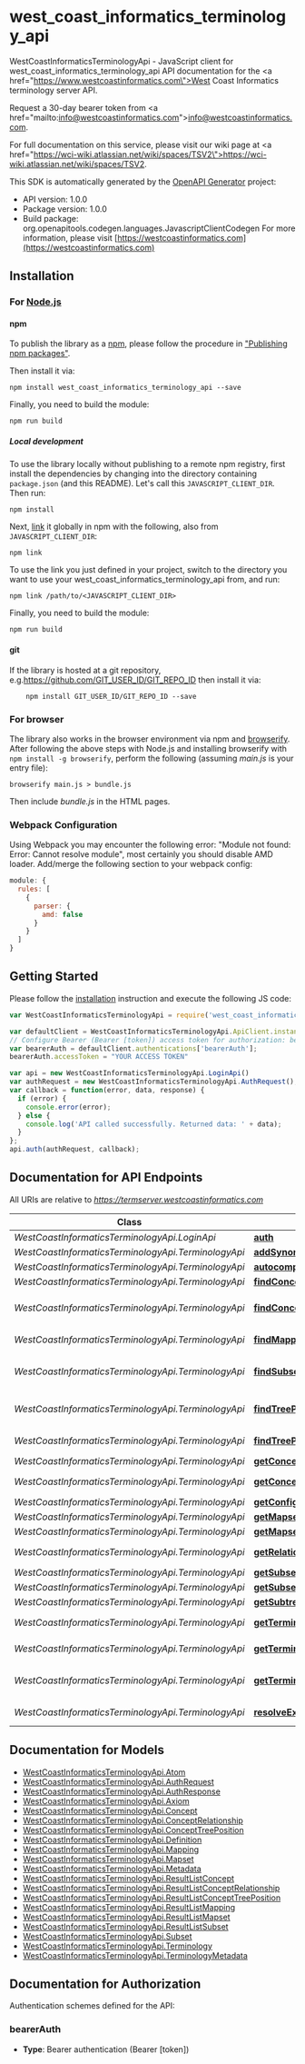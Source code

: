 # west_coast_informatics_terminology_api

WestCoastInformaticsTerminologyApi - JavaScript client for west_coast_informatics_terminology_api
API documentation for the <a href=\"https://www.westcoastinformatics.com\">West Coast Informatics</a> terminology server API.<p>Request a 30-day bearer token from <a href=\"mailto:info@westcoastinformatics.com\">info@westcoastinformatics.com</a>.</p> <p>For full documentation on this service, please visit our wiki page at <a href=\"https://wci-wiki.atlassian.net/wiki/spaces/TSV2\">https://wci-wiki.atlassian.net/wiki/spaces/TSV2</a>.</p>
This SDK is automatically generated by the [OpenAPI Generator](https://openapi-generator.tech) project:

- API version: 1.0.0
- Package version: 1.0.0
- Build package: org.openapitools.codegen.languages.JavascriptClientCodegen
For more information, please visit [https://westcoastinformatics.com](https://westcoastinformatics.com)

## Installation

### For [Node.js](https://nodejs.org/)

#### npm

To publish the library as a [npm](https://www.npmjs.com/), please follow the procedure in ["Publishing npm packages"](https://docs.npmjs.com/getting-started/publishing-npm-packages).

Then install it via:

```shell
npm install west_coast_informatics_terminology_api --save
```

Finally, you need to build the module:

```shell
npm run build
```

##### Local development

To use the library locally without publishing to a remote npm registry, first install the dependencies by changing into the directory containing `package.json` (and this README). Let's call this `JAVASCRIPT_CLIENT_DIR`. Then run:

```shell
npm install
```

Next, [link](https://docs.npmjs.com/cli/link) it globally in npm with the following, also from `JAVASCRIPT_CLIENT_DIR`:

```shell
npm link
```

To use the link you just defined in your project, switch to the directory you want to use your west_coast_informatics_terminology_api from, and run:

```shell
npm link /path/to/<JAVASCRIPT_CLIENT_DIR>
```

Finally, you need to build the module:

```shell
npm run build
```

#### git

If the library is hosted at a git repository, e.g.https://github.com/GIT_USER_ID/GIT_REPO_ID
then install it via:

```shell
    npm install GIT_USER_ID/GIT_REPO_ID --save
```

### For browser

The library also works in the browser environment via npm and [browserify](http://browserify.org/). After following
the above steps with Node.js and installing browserify with `npm install -g browserify`,
perform the following (assuming *main.js* is your entry file):

```shell
browserify main.js > bundle.js
```

Then include *bundle.js* in the HTML pages.

### Webpack Configuration

Using Webpack you may encounter the following error: "Module not found: Error:
Cannot resolve module", most certainly you should disable AMD loader. Add/merge
the following section to your webpack config:

```javascript
module: {
  rules: [
    {
      parser: {
        amd: false
      }
    }
  ]
}
```

## Getting Started

Please follow the [installation](#installation) instruction and execute the following JS code:

```javascript
var WestCoastInformaticsTerminologyApi = require('west_coast_informatics_terminology_api');

var defaultClient = WestCoastInformaticsTerminologyApi.ApiClient.instance;
// Configure Bearer (Bearer [token]) access token for authorization: bearerAuth
var bearerAuth = defaultClient.authentications['bearerAuth'];
bearerAuth.accessToken = "YOUR ACCESS TOKEN"

var api = new WestCoastInformaticsTerminologyApi.LoginApi()
var authRequest = new WestCoastInformaticsTerminologyApi.AuthRequest(); // {AuthRequest} Authorization information
var callback = function(error, data, response) {
  if (error) {
    console.error(error);
  } else {
    console.log('API called successfully. Returned data: ' + data);
  }
};
api.auth(authRequest, callback);

```

## Documentation for API Endpoints

All URIs are relative to *https://termserver.westcoastinformatics.com*

Class | Method | HTTP request | Description
------------ | ------------- | ------------- | -------------
*WestCoastInformaticsTerminologyApi.LoginApi* | [**auth**](docs/LoginApi.md#auth) | **POST** /auth/token | Login
*WestCoastInformaticsTerminologyApi.TerminologyApi* | [**addSynonym**](docs/TerminologyApi.md#addSynonym) | **POST** /terminology/concept/{terminology}/{code}/atom | Add synonym
*WestCoastInformaticsTerminologyApi.TerminologyApi* | [**autocompleteConcepts1**](docs/TerminologyApi.md#autocompleteConcepts1) | **GET** /terminology/concept/{terminology}/autocomplete | Autocomplete
*WestCoastInformaticsTerminologyApi.TerminologyApi* | [**findConcepts**](docs/TerminologyApi.md#findConcepts) | **GET** /terminology/concept/{terminology} | Find concepts
*WestCoastInformaticsTerminologyApi.TerminologyApi* | [**findConcepts2**](docs/TerminologyApi.md#findConcepts2) | **GET** /terminology/concept | Find concepts (across all terminologies)
*WestCoastInformaticsTerminologyApi.TerminologyApi* | [**findMappings1**](docs/TerminologyApi.md#findMappings1) | **GET** /terminology/mapset/{terminology}/{code}/mapping | Find mappings
*WestCoastInformaticsTerminologyApi.TerminologyApi* | [**findSubsetMemberships1**](docs/TerminologyApi.md#findSubsetMemberships1) | **GET** /terminology/concept/{terminology}/{code}/subsets | Get concept subset memberships
*WestCoastInformaticsTerminologyApi.TerminologyApi* | [**findTreePositionChildren1**](docs/TerminologyApi.md#findTreePositionChildren1) | **GET** /terminology/concept/{terminology}/{code}/trees/children | Find tree position children
*WestCoastInformaticsTerminologyApi.TerminologyApi* | [**findTreePositions1**](docs/TerminologyApi.md#findTreePositions1) | **GET** /terminology/concept/{terminology}/{code}/trees | Find tree positions
*WestCoastInformaticsTerminologyApi.TerminologyApi* | [**getConcept1**](docs/TerminologyApi.md#getConcept1) | **GET** /terminology/concept/{terminology}/{code} | Get concept
*WestCoastInformaticsTerminologyApi.TerminologyApi* | [**getConceptMappings1**](docs/TerminologyApi.md#getConceptMappings1) | **GET** /terminology/concept/{terminology}/{code}/mapping | Get concept mappings
*WestCoastInformaticsTerminologyApi.TerminologyApi* | [**getConfigProperties1**](docs/TerminologyApi.md#getConfigProperties1) | **GET** /terminology/properties | Get properties
*WestCoastInformaticsTerminologyApi.TerminologyApi* | [**getMapset1**](docs/TerminologyApi.md#getMapset1) | **GET** /terminology/mapset/{terminology}/{code} | Get mapset
*WestCoastInformaticsTerminologyApi.TerminologyApi* | [**getMapsets1**](docs/TerminologyApi.md#getMapsets1) | **GET** /terminology/mapset/{terminology} | Get mapsets
*WestCoastInformaticsTerminologyApi.TerminologyApi* | [**getRelationships1**](docs/TerminologyApi.md#getRelationships1) | **GET** /terminology/concept/{terminology}/{code}/relationships | Get concept relationships
*WestCoastInformaticsTerminologyApi.TerminologyApi* | [**getSubset1**](docs/TerminologyApi.md#getSubset1) | **GET** /terminology/subset/{terminology}/{code} | Get subset
*WestCoastInformaticsTerminologyApi.TerminologyApi* | [**getSubsets1**](docs/TerminologyApi.md#getSubsets1) | **GET** /terminology/subset/{terminology} | Get subsets
*WestCoastInformaticsTerminologyApi.TerminologyApi* | [**getSubtree1**](docs/TerminologyApi.md#getSubtree1) | **GET** /terminology/concept/{terminology}/{code}/subtree | Get subtree
*WestCoastInformaticsTerminologyApi.TerminologyApi* | [**getTerminologies1**](docs/TerminologyApi.md#getTerminologies1) | **GET** /terminology | Get terminologies
*WestCoastInformaticsTerminologyApi.TerminologyApi* | [**getTerminology1**](docs/TerminologyApi.md#getTerminology1) | **GET** /terminology/{terminology} | Get terminology
*WestCoastInformaticsTerminologyApi.TerminologyApi* | [**getTerminologyMetadata1**](docs/TerminologyApi.md#getTerminologyMetadata1) | **GET** /terminology/metadata/{terminology} | Get terminology metadata
*WestCoastInformaticsTerminologyApi.TerminologyApi* | [**resolveExpression1**](docs/TerminologyApi.md#resolveExpression1) | **GET** /terminology/expr/{terminology} | Resolve expression


## Documentation for Models

 - [WestCoastInformaticsTerminologyApi.Atom](docs/Atom.md)
 - [WestCoastInformaticsTerminologyApi.AuthRequest](docs/AuthRequest.md)
 - [WestCoastInformaticsTerminologyApi.AuthResponse](docs/AuthResponse.md)
 - [WestCoastInformaticsTerminologyApi.Axiom](docs/Axiom.md)
 - [WestCoastInformaticsTerminologyApi.Concept](docs/Concept.md)
 - [WestCoastInformaticsTerminologyApi.ConceptRelationship](docs/ConceptRelationship.md)
 - [WestCoastInformaticsTerminologyApi.ConceptTreePosition](docs/ConceptTreePosition.md)
 - [WestCoastInformaticsTerminologyApi.Definition](docs/Definition.md)
 - [WestCoastInformaticsTerminologyApi.Mapping](docs/Mapping.md)
 - [WestCoastInformaticsTerminologyApi.Mapset](docs/Mapset.md)
 - [WestCoastInformaticsTerminologyApi.Metadata](docs/Metadata.md)
 - [WestCoastInformaticsTerminologyApi.ResultListConcept](docs/ResultListConcept.md)
 - [WestCoastInformaticsTerminologyApi.ResultListConceptRelationship](docs/ResultListConceptRelationship.md)
 - [WestCoastInformaticsTerminologyApi.ResultListConceptTreePosition](docs/ResultListConceptTreePosition.md)
 - [WestCoastInformaticsTerminologyApi.ResultListMapping](docs/ResultListMapping.md)
 - [WestCoastInformaticsTerminologyApi.ResultListMapset](docs/ResultListMapset.md)
 - [WestCoastInformaticsTerminologyApi.ResultListSubset](docs/ResultListSubset.md)
 - [WestCoastInformaticsTerminologyApi.Subset](docs/Subset.md)
 - [WestCoastInformaticsTerminologyApi.Terminology](docs/Terminology.md)
 - [WestCoastInformaticsTerminologyApi.TerminologyMetadata](docs/TerminologyMetadata.md)


## Documentation for Authorization


Authentication schemes defined for the API:
### bearerAuth

- **Type**: Bearer authentication (Bearer [token])

